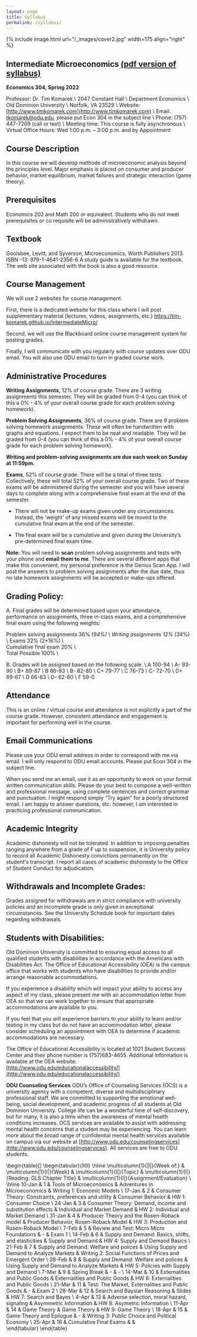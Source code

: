 ```yaml
---
layout: page
title: Syllabus
permalink: /syllabus/
---
```


{% include image.html url="/_images/cover2.jpg" width=175 align="right" %}

## Intermediate Microeconomics [(pdf version of syllabus)](/static_files/admin/304syllabus_spring2022.pdf)
**Economics 304, Spring 2022**

Professor:	Dr. Tim Komarek \\
		2047 Constant Hall \\
		Department Economics \\
		Old Dominion University \\
		Norfolk, VA 23529 \\
Website:	[http://www.timkomarek.com](http://www.timkomarek.com) \\
Email:		tkomarek@odu.edu, please put Econ 304 in the subject line \\
Phone: 	(757) 447-7209 (call or text) \\
Meeting time: This course is fully asynchronous \\
Virtual Office Hours: Wed 1:00 p.m. – 3:00 p.m. and by Appointment

## Course Description
In this course we will develop methods of microeconomic analysis beyond the principles level. Major emphasis is placed on consumer and producer behavior, market equilibrium, market failures and strategic interaction (game theory).

## Prerequisites
Economics 202 and Math 200 or equivalent. Students who do not meet prerequisites or co requisite will be administratively withdrawn.

## Textbook
Goolsbee, Levitt, and Syverson, Microeconomics, Worth Publishers 2013. ISBN -13: 978-1-4641-2356-6 A study guide is available for the textbook. The web site associated with the book is also a good resource.

## Course Management
We will use 2 websites for course management. 

First, there is a dedicated website for this class where I will post supplementary material (lectures, videos, assignments, etc.)
https://tim-komarek.github.io/IntermediateMicro/

Second, we will use the Blackboard online course management system for posting grades. 

Finally, I will communicate with you regularly with course updates over ODU email. You will also use ODU email to turn in graded course work. 

## Administrative Procedures
**Writing Assignments**, 12% of course grade. There are 3 writing assignments this semester. They will be graded from 0-4 (you can think of this a 0% - 4% of your overall course grade for each problem solving homework).

**Problem Solving Assignments**, 36% of course grade. There are 9 problem solving homework assignments. These will often be handwritten with graphs and equations. I expect them to be neat and readable. They will be graded from 0-4 (you can think of this a 0% - 4% of your overall course grade for each problem solving homework). 

**Writing and problem-solving assignments are due each week on Sunday at 11:59pm.**  


**Exams**, 52% of course grade. There will be a total of three tests. Collectively, these will total 52% of your overall course grade. Two of these exams will be administered during the semester and you will have several days to complete along with a comprehensive final exam at the end of the semester.

* There will not be make-up exams given under any circumstances. Instead, the ‘weight’ of any missed exams will be moved to the cumulative final exam at the end of the semester.

* The final exam will be a cumulative and given during the University’s pre-determined final exam time.

**Note:** You will need to **scan** problem solving assignments and tests with your phone and **email them to me**. There are several different apps that make this convenient, my personal preference is the Genius Scan App. I will post the answers to problem solving assignments after the due date, thus no late homework assignments will be accepted or make-ups offered.

## Grading Policy:
A. Final grades will be determined based upon your attendance, performance on assignments, three in-class exams, and a comprehensive final exam using the following weights:
	
Problem solving assignments	36% (9*4%) \\
Writing assignments	12% (3*4%) \\
Exams 32% (2*16%)	\\	
Cumulative final exam	20%	\\		
Total Possible 100%	\\


B. Grades will be assigned based on the following scale: \\
A  100-94 \\
A- 93-90 \\
B+ 89-87 \\
B  86-83 \\
B- 82-80 \\
C+ 79-77 \\
C  76-73 \\
C- 72-70 \\
D+ 69-67 \\
D  66-63 \\
D- 62-60 \\
F  59-0

## Attendance
This is an online / virtual course and attendance is not explicitly a part of the course grade. However, consistent attendance and engagement is important for performing well in the course.  

## Email Communications
Please use your ODU email address in order to correspond with me via email. I will only respond to ODU email accounts. Please put Econ 304 in the subject line. 

When you send me an email, use it as an opportunity to work on your formal written communication skills. Please do your best to compose a well-written and professional message, using complete sentences and correct grammar and punctuation. I might respond simply “Try again” for a poorly structured email. I am happy to answer questions, etc. however, I am interested in practicing professional communication.

## Academic Integrity
Academic dishonesty will not be tolerated.  In addition to imposing penalties ranging anywhere from a grade of F up to suspension, it is University policy to record all Academic Dishonesty convictions permanently on the student's transcript. I report all cases of academic dishonesty to the Office of Student Conduct for adjudication. 

## Withdrawals and Incomplete Grades:
Grades assigned for withdrawals are in strict compliance with university policies and an incomplete grade is only given in exceptional circumstances. See the University Schedule book for important dates regarding withdrawals. 

## Students with Disabilities:
Old Dominion University is committed to ensuring equal access to all qualified students with disabilities in accordance with the Americans with Disabilities Act. The Office of Educational Accessibility (OEA) is the campus office that works with students who have disabilities to provide and/or arrange reasonable accommodations.

If you experience a disability which will impact your ability to access any aspect of my class, please present me with an accommodation letter from OEA so that we can work together to ensure that appropriate accommodations are available to you.
	
If you feel that you will experience barriers to your ability to learn and/or testing in my class but do not have an accommodation letter, please consider scheduling an appointment with OEA to determine if academic accommodations are necessary.

The Office of Educational Accessibility is located at 1021 Student Success Center and their phone number is (757)683-4655. Additional information is available at the OEA website: [http://www.odu.edu/educationalaccessibility/](http://www.odu.edu/educationalaccessibility/)

**ODU Counseling Services** 
ODU’s Office of Counseling Services (OCS) is a university agency with a competent, diverse and multidisciplinary professional staff. We are committed to supporting the emotional well- being, social development, and academic progress of all students at Old Dominion University. 
College life can be a wonderful time of self-discovery, but for many, it is also a time when the awareness of mental health conditions increases. OCS services are available to assist with addressing mental health concerns that a student may be experiencing. You can learn more about the broad range of confidential mental health services available on campus via our website at [http://www.odu.edu/counselingservices](http://www.odu.edu/counselingservices). All services are free to ODU students. 

\begin{table}[]
\begin{tabular}{lllll}
\hline
\multicolumn{1}{|l|}{Week of:} & \multicolumn{1}{l|}{Week} & \multicolumn{1}{l|}{Topic}                               & \multicolumn{1}{l|}{Reading: GLS Chapter Title} & \multicolumn{1}{l|}{Assignment/Evaluation}               \\ \hline
10-Jan                         & 1                         & Tools of Microeconomics                                  & Adventures in Microeconomics                    & Writing 1: Economic Models                               \\
17-Jan                         & 2                         & Consumer Theory: Constraints, preferences and utility    & Consumer Behavior                               & HW 1: Consumer Choice                                    \\
24-Jan                         & 3                         & Consumer Theory: Demand, income and substitution effects & Individual and Market Demand                    & HW 2: Individual and Market Demand                       \\
31-Jan                         & 4                         & Producer Theory and the Rosen-Roback model               & Producer Behavior, Rosen-Roback Model           & HW 3: Production and Rosen-Roback Model                  \\
7-Feb                          & 5                         & Review and Test: Micro Micro Foundations                 & -                                               & Exam 1                                                   \\
14-Feb                         & 6                         & Supply and Demand: Basics, shifts, and elasticities      & Supply and Demand                               & HW 4: Supply and Demand Basics                           \\
21-Feb                         & 7                         & Supply and Demand: Welfare and polices                   & Using Supply and Demand to Analyze Markets      & Writing 2: Social Functions of Prices and Emergent Order \\
28-Feb                         & 8                         & Supply and Demand: Welfare and polices                   & Using Supply and Demand to Analyze Markets      & HW 5: Policies with Supply and Demand                    \\
7-Mar                          & 9                         & Spring Break                                             & -                                               & -                                                        \\
14-Mar                         & 10                        & Externalities and Public Goods                           & Externalities and Public Goods                  & HW 6: Externalities and Public Goods                     \\
21-Mar                         & 11                        & Test: The Market, Externalities and Public Goods         & -                                               & Exam 2                                                   \\
28-Mar                         & 12                        & Search and Baysian Reasoning                             & Slides                                          & HW 7: Search and Bayes                                   \\
4-Apr                          & 13                        & Adverse selection, moral hazard, signaling               & Asymmetric Information                          & HW 8: Asymetric Information                              \\
11-Apr                         & 14                        & Game Theory                                              & Game Theory                                     & HW 9: Game Theory                                        \\
18-Apr                         & 15                        & Game Theory and Epilogue                                 & -                                               & Writing 3: Public Choice and Political Economy           \\
25-Apr                         & 16                        & Cumulative Final Exams                                   &                                                 &                                                         
\end{tabular}
\end{table}

